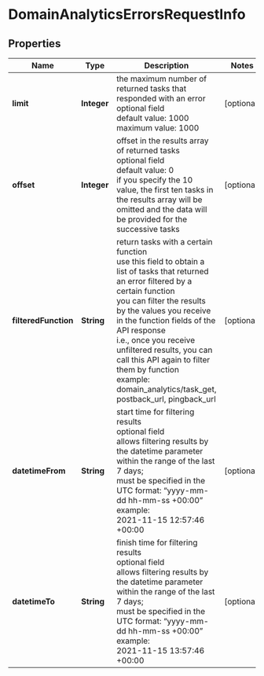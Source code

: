 # DomainAnalyticsErrorsRequestInfo


## Properties

| Name | Type | Description | Notes |
|------------ | ------------- | ------------- | -------------|
**limit** | **Integer** | the maximum number of returned tasks that responded with an error<br>optional field<br>default value: 1000<br>maximum value: 1000 |[optional]|
**offset** | **Integer** | offset in the results array of returned tasks<br>optional field<br>default value: 0<br>if you specify the 10 value, the first ten tasks in the results array will be omitted and the data will be provided for the successive tasks |[optional]|
**filteredFunction** | **String** | return tasks with a certain function<br>use this field to obtain a list of tasks that returned an error filtered by a certain function<br>you can filter the results by the values you receive in the function fields of the API response<br>i.e., once you receive unfiltered results, you can call this API again to filter them by function<br>example: domain_analytics/task_get, postback_url, pingback_url |[optional]|
**datetimeFrom** | **String** | start time for filtering results<br>optional field<br>allows filtering results by the datetime parameter within the range of the last 7 days;<br>must be specified in the UTC format: “yyyy-mm-dd hh-mm-ss +00:00”<br>example:<br>2021-11-15 12:57:46 +00:00 |[optional]|
**datetimeTo** | **String** | finish time for filtering results<br>optional field<br>allows filtering results by the datetime parameter within the range of the last 7 days;<br>must be specified in the UTC format: “yyyy-mm-dd hh-mm-ss +00:00”<br>example:<br>2021-11-15 13:57:46 +00:00 |[optional]|